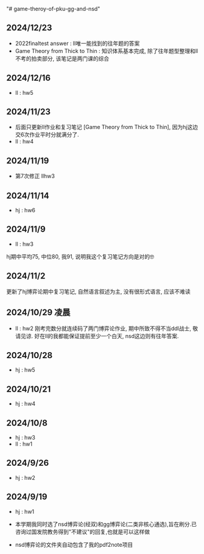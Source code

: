 "# game-theroy-of-pku-gg-and-nsd"
## 2024/12/23
- 2022finaltest answer : ll唯一能找到的往年题的答案
- Game Theory from Thick to Thin : 知识体系基本完成, 除了往年题型整理和ll不考的拍卖部分, 该笔记是两门课的综合
## 2024/12/16
- ll : hw5
## 2024/11/23
- 后面只更新ll作业和复习笔记 [Game Theory from Thick to Thin], 因为hj这边交6次作业平时分就满分了.
- ll : hw4
## 2024/11/19
- 第7次修正 llhw3
## 2024/11/14
- hj : hw6
## 2024/11/9
- ll : hw3

hj期中平均75, 中位80, 我91, 说明我这个复习笔记方向是对的🤓
## 2024/11/2
更新了hj博弈论期中复习笔记, 自然语言叙述为主, 没有很形式语言, 应该不难读
## 2024/10/29 凌晨
- ll : hw2
刚考完数分就连续码了两门博弈论作业, 期中所致不得不当ddl战士, 敬请见谅. 好在ll的我都能保证提前至少一个白天, nsd这边则有往年答案. 
## 2024/10/28
- hj : hw5 
## 2024/10/21
- hj : hw4 
## 2024/10/8
- hj : hw3
- ll : hw1
## 2024/9/26
- hj : hw2
## 2024/9/19
- hj : hw1

- 本学期我同时选了nsd博弈论(经双)和gg博弈论(二类非核心通选),旨在刷分.已咨询过国发院教务得到"不建议"的回复,也就是可以这样做
- nsd博弈论的文件夹自动包含了我的pdf2note项目